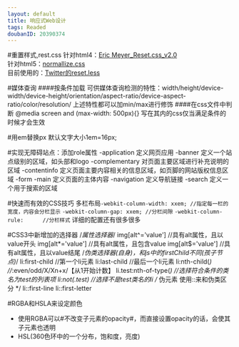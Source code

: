 ```yaml
---
layout: default
title: 响应式Web设计
tags: Readed
doubanID: 20390374
---
```


#重置样式,rest.css
针对html4：[Eric Meyer_Reset.css_v2.0](http://meyerweb.com/eric/tools/css/reset/)  
针对html5：[normallize.css](http://necolas.github.com/normalize.css/)  
目前使用的：[Twitter的reset.less](https://github.com/twitter/bootstrap/blob/master/less/reset.less)  

#媒体查询
####按条件加载
    <link rel="stylesheet" media="screen and (orientation: portrait) and (min-width: 800px), projection" href="800wide-portrate-screen.css" />
可供媒体查询检测的特性：width/height/device-width/device-height/orientation/aspect-ratio/device-aspect-ratio/color/resolution/
上述特性都可以加min/max进行修饰
####在css文件中判断
    @media screen and (max-width: 500px){}
写在其内的css仅当满足条件的时候才会生效

#用em替换px
默认文字大小1em=16px;

#实现无障碍站点：添加role属性
-application 定义网页应用
-banner 定义一个站点级别的区域，如头部和logo
-complementary 对页面主要区域进行补充说明的区域
-contentinfo 定义页面主要内容相关的信息区域，如页脚的网站版权信息区域
-form
-main 定义页面的主体内容
-navigation 定义导航链接
-search 定义一个用于搜索的区域

#快速而有效的CSS技巧
多栏布局`-webkit-column-width: xxem; //指定每一栏的宽度，内容会分栏显示`
`-webkit-column-gap: xxem; //分栏间隙` `-webkit-column-rule:      //分栏样式`
详细的配置还有很多很多  

#CSS3中新增加的选择器
    /*属性选择器*/
    img[alt^='value'] //具有alt属性，且以value开头
    img[alt*='value'] //具有alt属性，且包含value
    img[alt$='value'] //具有alt属性，且以value结尾
    /*伪类选择器(自身)，和js中的firstChild不同(孩子节点)*/
    li:first-child    //第一个li元素 
    li:last-child     //最后一个li元素
    li:nth-child(*)   //*:even/odd/X/Xn+x/【从1开始计数】
    li.test:nth-of-type(*) //选择符合条件的类名为test的列表项
    li:not(.test)     //选择不是test类名的li
    /* 伪元素 使用::来和伪类区分 */
    li::first-line
    li::first-letter

#RGBA和HSLA来设定颜色
+ 使用RGBA可以#不改变子元素的opacity#，而直接设置opacity的话，会使其子元素也透明
+ HSL(360色环中的一个分布，饱和度，亮度)




